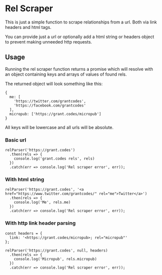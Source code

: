 # Rel Scraper

This is just a simple function to scrape relationships from a url. Both via link headers and html tags.

You can provide just a url or optionally add a html string or headers object to prevent making unneeded http requests.

## Usage

Running the rel scraper function returns a promise which will resolve with an object containing keys and arrays of values of found rels.

The returned object will look something like this:

```
{
  me: [
    'https://twitter.com/grantcodes',
    'https://facebook.com/grantcodes'
  ],
  micropub: ['https://grant.codes/micropub']
}
```

All keys will be lowercase and all urls will be absolute.

### Basic url

```
relParser('https://grant.codes')
  .then(rels => {
    console.log('grant.codes rels', rels)
  })
  .catch(err => console.log('Rel scraper error', err));
```

### With html string

```
relParser('https://grant.codes', '<a href="https://www.twitter.com/grantcodes/" rel="me">Twitter</a>')
  .then(rels => {
    console.log('Me', rels.me)
  })
  .catch(err => console.log('Rel scraper error', err));
```

### With http link header parsing

```
const headers = {
  link: '<https://grant.codes/micropub>; rel="micropub"'
};

relParser('https://grant.codes', null, headers)
  .then(rels => {
    console.log('Micropub', rels.micropub)
  })
  .catch(err => console.log('Rel scraper error', err));
```
